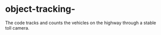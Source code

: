 # object-tracking-
The code tracks and counts the vehicles on the highway through a stable toll camera. 
